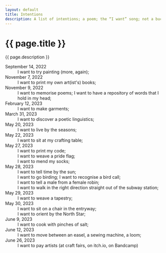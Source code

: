 ```yaml
---
layout: default
title: Intentions
description: A list of intentions; a poem; the “I want” song; not a bucket list——
---
```


<div class="intro">
  <h1>{{ page.title }}</h1>
  <div>
    <p>{{ page.description }}</p>
  </div>
</div>
<main>
  <div class="section">
    <dl class="intentions">
      <div>
        <dt>September 14, 2022</dt>
        <dd>I want to try painting (more, again);</dd>
      </div>
      <div>
        <dt>November 7, 2022</dt>
        <dd>I want to print my own art(ist's) books;</dd>
      </div>
      <div>
        <dt>November 9, 2022</dt>
        <dd>I want to memorise poems; I want to have a repository of words that I hold in my head;</dd>
      </div>
      <div>
        <dt>February 12, 2023</dt>
        <dd>I want to make garments;</dd>
      </div>
      <div>
        <dt>March 31, 2023</dt>
        <dd>I want to discover a poetic linguistics;</dd>
      </div>
      <div>
        <dt>May 20, 2023</dt>
        <dd>I want to live by the seasons;</dd>
      </div>
      <div>
        <dt>May 22, 2023</dt>
        <dd>I want to sit at my crafting table;</dd>
      </div>
      <div>
        <dt>May 27, 2023</dt>
        <div>
          <dd>I want to print my code;</dd>
          <dd>I want to weave a pride flag;</dd>
          <dd>I want to mend my socks;</dd>
        </div>
      </div>
      <div>
        <dt>May 28, 2023</dt>
        <div>
          <dd>I want to tell time by the sun;</dd>
          <dd>I want to go birding; I want to recognise a bird call;</dd>
          <dd>I want to tell a male from a female robin;</dd>
          <dd>I want to walk in the right direction straight out of the subway station;</dd>
        </div>
      </div>
      <div>
        <dt>May 29, 2023</dt>
        <dd>I want to weave a tapestry;</dd>
      </div>
      <div>
        <dt>May 30, 2023</dt>
        <div>
          <dd>I want to sit on a chair in the entryway;</dd>
          <dd>I want to orient by the North Star;</dd>
        </div>
      </div>
      <div>
        <dt>June 9, 2023</dt>
        <dd>I want to cook with pinches of salt;</dd>
      </div>
      <div>
        <dt>June 12, 2023</dt>
        <dd>I want to move between an easel, a sewing machine, a loom;</dd>
      </div>
      <div>
        <dt>June 26, 2023</dt>
        <dd>I want to pay artists (at craft fairs, on itch.io, on Bandcamp)</dd>
      </div>
    </dl>
  </div>
</main>